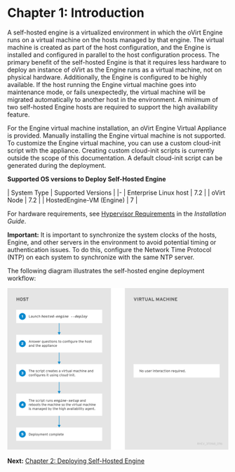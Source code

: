 # Chapter 1: Introduction

A self-hosted engine is a virtualized environment in which the oVirt Engine runs on a virtual machine on the hosts managed by that engine. The virtual machine is created as part of the host configuration, and the Engine is installed and configured in parallel to the host configuration process. The primary benefit of the self-hosted Engine is that it requires less hardware to deploy an instance of oVirt as the Engine runs as a virtual machine, not on physical hardware. Additionally, the Engine is configured to be highly available. If the host running the Engine virtual machine goes into maintenance mode, or fails unexpectedly, the virtual machine will be migrated automatically to another host in the environment. A minimum of two self-hosted Engine hosts are required to support the high availability feature.

For the Engine virtual machine installation, an oVirt Engine Virtual Appliance is provided. Manually installing the Engine virtual machine is not supported. To customize the Engine virtual machine, you can use a custom cloud-init script with the appliance. Creating custom cloud-init scripts is currently outside the scope of this documentation. A default cloud-init script can be generated during the deployment.

**Supported OS versions to Deploy Self-Hosted Engine**

| System Type | Supported Versions |
|-
| Enterprise Linux host | 7.2 |
| oVirt Node   | 7.2 |
| HostedEngine-VM (Engine)     | 7   |

For hardware requirements, see [Hypervisor Requirements](https://access.redhat.com/documentation/en/red-hat-virtualization/4.0/single/installation-guide#sect-Hypervisor_Requirements) in the *Installation Guide*.

**Important:** It is important to synchronize the system clocks of the hosts, Engine, and other servers in the environment to avoid potential timing or authentication issues. To do this, configure the Network Time Protocol (NTP) on each system to synchronize with the same NTP server.

The following diagram illustrates the self-hosted engine deployment workflow:

![](images/RHEV-M_Virtual_Appliance_Installation.png)

**Next:** [Chapter 2: Deploying Self-Hosted Engine](chap-Deploying_Self-Hosted_Engine)
